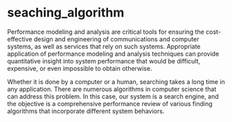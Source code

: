 # seaching_algorithm
Performance modeling and analysis are critical tools for ensuring the cost-effective design and 
engineering of communications and computer systems, as well as services that rely on such systems. 
Appropriate application of performance modeling and analysis techniques can provide quantitative insight 
into system performance that would be difficult, expensive, or even impossible to obtain otherwise.

Whether it is done by a computer or a human, searching takes a long time in any application. There are 
numerous algorithms in computer science that can address this problem. In this case, our system is a 
search engine, and the objective is a comprehensive performance review of various finding algorithms 
that incorporate different system behaviors.
